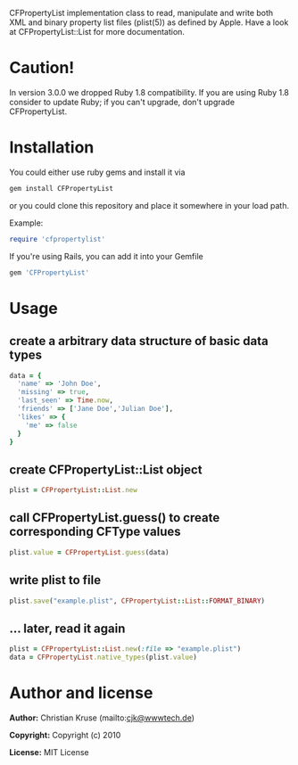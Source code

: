 CFPropertyList implementation
class to read, manipulate and write both XML and binary property list
files (plist(5)) as defined by Apple. Have a look at CFPropertyList::List
for more documentation.

# Caution!

In version 3.0.0 we dropped Ruby 1.8 compatibility. If you are using
Ruby 1.8 consider to update Ruby; if you can't upgrade, don't upgrade
CFPropertyList.

# Installation

You could either use ruby gems and install it via

```bash
gem install CFPropertyList
```

or you could clone this repository and place it somewhere in your load path.

Example:

```ruby
require 'cfpropertylist'
```

If you're using Rails, you can add it into your Gemfile

```ruby
gem 'CFPropertyList'
```

# Usage

## create a arbitrary data structure of basic data types

```ruby
data = {
  'name' => 'John Doe',
  'missing' => true,
  'last_seen' => Time.now,
  'friends' => ['Jane Doe','Julian Doe'],
  'likes' => {
    'me' => false
  }
}
```

## create CFPropertyList::List object

```ruby
plist = CFPropertyList::List.new
```

## call CFPropertyList.guess() to create corresponding CFType values

```ruby
plist.value = CFPropertyList.guess(data)
```

## write plist to file

```ruby
plist.save("example.plist", CFPropertyList::List::FORMAT_BINARY)
```

## … later, read it again

```ruby
plist = CFPropertyList::List.new(:file => "example.plist")
data = CFPropertyList.native_types(plist.value)
```

# Author and license

**Author:** Christian Kruse (mailto:cjk@wwwtech.de)

**Copyright:** Copyright (c) 2010

**License:** MIT License
